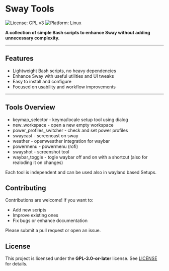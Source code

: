 # Sway Tools

![License: GPL v3](https://img.shields.io/badge/License-GPLv3-blue.svg) ![Platform: Linux](https://img.shields.io/badge/Platform-Linux-green.svg)

**A collection of simple Bash scripts to enhance **Sway** without adding unnecessary complexity.**

---

## Features

- Lightweight Bash scripts, no heavy dependencies
- Enhance Sway with useful utilities and UI tweaks
- Easy to install and configure
- Focused on usability and workflow improvements

---

## Tools Overview
             
* keymap_selector - keyma/locale setup tool using dialog
* new_workspace  - open a new empty workspace 
* power_profiles_switcher  - check and set power profiles
* swaycast  - screencast on sway
* weather - opemweather integration for waybar   
* powermenu - powermenu (rofi)
* swayshot - screenshot tool
* waybar_toggle - togle waybar off and on with a shortcut (also for realoding it on changes)


Each tool is independent and can be used also in wayland based Setups.


## Contributing

Contributions are welcome! If you want to:

* Add new scripts
* Improve existing ones
* Fix bugs or enhance documentation

Please submit a pull request or open an issue.


## License

This project is licensed under the **GPL-3.0-or-later** license. See [LICENSE](LICENSE) for details.
